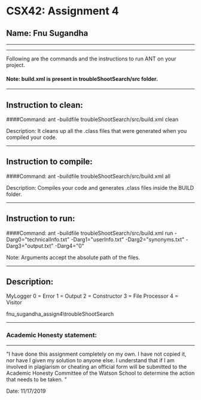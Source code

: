 # CSX42: Assignment 4
## Name: Fnu Sugandha

-----------------------------------------------------------------------
-----------------------------------------------------------------------


Following are the commands and the instructions to run ANT on your project.
#### Note: build.xml is present in troubleShootSearch/src folder.

-----------------------------------------------------------------------
## Instruction to clean:

####Command: ant -buildfile troubleShootSearch/src/build.xml clean

Description: It cleans up all the .class files that were generated when you
compiled your code.

-----------------------------------------------------------------------
## Instruction to compile:

####Command: ant -buildfile troubleShootSearch/src/build.xml all

Description: Compiles your code and generates .class files inside the BUILD folder.

-----------------------------------------------------------------------
## Instruction to run:

####Command: ant -buildfile troubleShootSearch/src/build.xml run -Darg0="technicalInfo.txt" -Darg1="userInfo.txt" -Darg2="synonyms.txt" -Darg3="output.txt" -Darg4="0"


Note: Arguments accept the absolute path of the files.


-----------------------------------------------------------------------
## Description:
MyLogger
0 = Error
1 = Output
2 = Constructor
3 = File Processor
4 = Visitor

fnu_sugandha_assign4\troubleShootSearch

-----------------------------------------------------------------------
### Academic Honesty statement:
-----------------------------------------------------------------------

"I have done this assignment completely on my own. I have not copied
it, nor have I given my solution to anyone else. I understand that if
I am involved in plagiarism or cheating an official form will be
submitted to the Academic Honesty Committee of the Watson School to
determine the action that needs to be taken. "

Date: 11/17/2019


